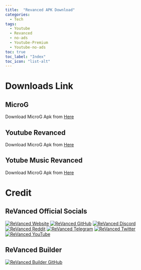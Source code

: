 ```yaml
---
title:  "Revanced APK Download"
categories: 
  - Tech
tags:
  - Youtube
  - Revanced
  - no-ads
  - Youtube-Premium
  - Youtube-no-ads
toc: true
toc_label: "Index"
toc_icon: "list-alt"
---
```


# Downloads Link
## MicroG
Download MicroG Apk from [Here](https://github.com/aarzaary/aarzaary.github.io/raw/main/my_files/MicroG.apk)
## Youtube Revanced 
Download MicroG Apk from [Here](https://github.com/aarzaary/aarzaary.github.io/raw/main/my_files/Youtube.apk)
## Yotube Music Revanced
Download MicroG Apk from [Here](https://github.com/aarzaary/aarzaary.github.io/raw/main/Music.apk)

# Credit
## ReVanced Official Socials

[![ReVanced Website](https://user-images.githubusercontent.com/13122796/178031589-aa43db16-46b0-4b75-bff9-cc889fbfbb40.png)](https://revanced.app)
[![ReVanced GitHub](https://i.ibb.co/dMMmCrW/Git-Hub-Mark.png)](https://revanced.app)
[![ReVanced Discord](https://user-images.githubusercontent.com/13122796/178032563-d4e084b7-244e-4358-af50-26bde6dd4996.png)](https://revanced.app/discord)
[![ReVanced Reddit](https://user-images.githubusercontent.com/13122796/178032351-9d9d5619-8ef7-470a-9eec-2744ece54553.png)](https://reddit.com/r/revancedapp)
[![ReVanced Telegram](https://user-images.githubusercontent.com/13122796/178032213-faf25ab8-0bc3-4a94-a730-b524c96df124.png)](https://t.me/app_revanced)
[![ReVanced Twitter](https://user-images.githubusercontent.com/13122796/178032018-6da37214-7474-4641-a1da-7af7db3a31cd.png)](https://twitter.com/revancedapp)
[![ReVanced YouTube](https://user-images.githubusercontent.com/13122796/178032714-c51c7492-0666-44ac-99c2-f003a695ab50.png)](https://www.youtube.com/c/ReVanced)

## ReVanced Builder
[![ReVanced Builder GitHub](https://i.ibb.co/dMMmCrW/Git-Hub-Mark.png)](https://github.com/reisxd/revanced-builder)
